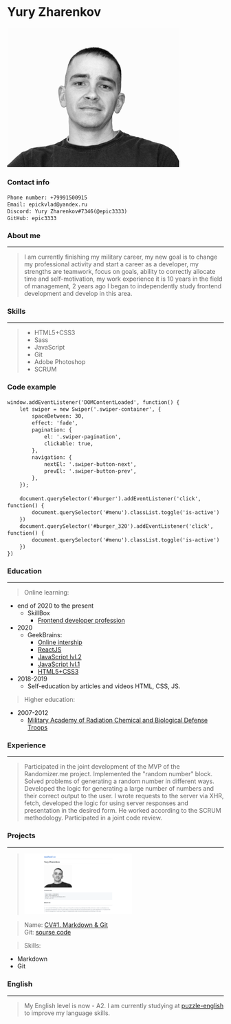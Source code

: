 # Yury Zharenkov 
<img src="./foto.jpg" width="400">

### Contact info

    Phone number: +79991500915
    Email: epickvlad@yandex.ru
    Discord: Yury Zharenkov#7346(@epic3333)
    GitHub: epic3333

### About me
***
>I am currently finishing my military career, my new goal is to change my professional activity and start a career as a developer, my strengths are teamwork, focus on goals, 
ability to correctly allocate time and self-motivation, 
my work experience it is 10 years in the field of management, 2 years ago I began 
to independently study frontend development and develop in this area.

### Skills
***
>* HTML5+CSS3
>* Sass
>* JavaScript 
>* Git
>* Adobe Photoshop
>* SCRUM

### Code example
```
window.addEventListener('DOMContentLoaded', function() {
    let swiper = new Swiper('.swiper-container', {
        spaceBetween: 30,
        effect: 'fade',
        pagination: {
            el: '.swiper-pagination',
            clickable: true,
        },
        navigation: {
            nextEl: '.swiper-button-next',
            prevEl: '.swiper-button-prev',
        },
    });

    document.querySelector('#burger').addEventListener('click', function() {
        document.querySelector('#menu').classList.toggle('is-active')
    })
    document.querySelector('#burger_320').addEventListener('click', function() {
        document.querySelector('#menu').classList.toggle('is-active')
    })
})
```

### Education
***
>Online learning: 
* end of 2020 to the present
  * SkillBox
    * [Frontend developer profession](https://sale.skillbox.ru/invite/?invite_hash=d167fe5c-2787-4a61-9aaa-7d79200aebb1&utm_source=invite_pr)
* 2020 
  + GeekBrains:
    + [Online intership](https://gb.ru/certificates/725051.en)
    + [ReactJS](https://gb.ru/certificates/681900.en)
    + [JavaScript lvl.2](https://gb.ru/certificates/599300.en)
    + [JavaScript lvl.1](https://gb.ru/certificates/558981.en)
    + [HTML5+CSS3](https://gb.ru/certificates/581619.en)
* 2018-2019 
  * Self-education by articles and videos HTML, CSS, JS.

>Higher education:
* 2007-2012
  * [Military Academy of Radiation Chemical and Biological Defense Troops](https://varhbz.mil.ru/)

### Experience
***
>Participated in the joint development of the MVP of the Randomizer.me project. Implemented the "random number" block.
Solved problems of generating a random number in different ways. Developed the logic for generating a large number of numbers and their correct output to the user.
I wrote requests to the server via XHR, fetch, developed the logic for using server responses and presentation in the desired form. He worked according to the SCRUM methodology.
Participated in a joint code review.

### Projects
***

><img src="./preview.png" width="250">

>Name: [CV#1. Markdown & Git](https://epic3333.github.io/rsschool-cv/cv)  
>Git: [sourse code](https://github.com/epic3333/rsschool-cv/tree/gh-pages)

>Skills:
* Markdown
* Git

### English
***
>My English level is now - A2. I am currently studying at [puzzle-english](https://puzzle-english.com/) to improve my language skills.